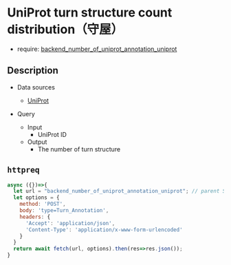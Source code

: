 # UniProt turn structure count distribution（守屋）

- require: [backend_number_of_uniprot_annotation_uniprot](./backend_number_of_uniprot_annotation_uniprot)
## Description

- Data sources
    - [UniProt](https://www.uniprot.org/)

- Query
    - Input
        - UniProt ID
    - Output
        - The number of turn structure

## `httpreq`

```javascript
async ({})=>{
  let url = "backend_number_of_uniprot_annotation_uniprot"; // parent SPARQLet relative path
  let options = {
    method: 'POST',
    body: 'type=Turn_Annotation',
    headers: {
      'Accept': 'application/json',
      'Content-Type': 'application/x-www-form-urlencoded'
    }
  }
  return await fetch(url, options).then(res=>res.json());
}
```